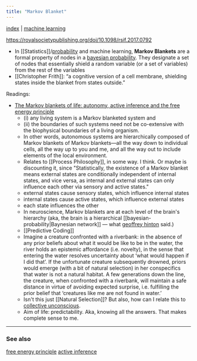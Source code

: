 ```yaml
---
title: "Markov Blanket"
---
```


[index](/.md) | [machine learning](machine-learning.md)

https://royalsocietypublishing.org/doi/10.1098/rsif.2017.0792

- In [[Statistics]]/[probability](probability.md) and machine learning, **Markov Blankets** are a formal property of nodes in a [bayesian probability](bayesian-probability.md). They designate a set of nodes that essentially shield a random variable (or a set of variables) from the rest of the variables
- [[Christopher Frith]]: “a cognitive version of a cell membrane, shielding states inside the blanket from states outside.”

Readings:
  
- [The Markov blankets of life: autonomy, active inference and the free energy principle](https://royalsocietypublishing.org/doi/10.1098/rsif.2017.0792)
	- (i) any living system is a Markov blanketed system and 
	- (ii) the boundaries of such systems need not be co-extensive with the biophysical boundaries of a living organism. 
	- In other words, autonomous systems are hierarchically composed of Markov blankets of Markov blankets—all the way down to individual cells, all the way up to you and me, and all the way out to include elements of the local environment.
	- Relates to [[Process Philosophy]], in some way. I think. Or maybe is discounting it, since "Statistically, the existence of a Markov blanket means external states are conditionally independent of internal states, and vice versa, as internal and external states can only influence each other via sensory and active states."
	- external states cause sensory states, which influence internal states
	- internal states cause active states, which influence external states
	- each state influences the other
	- In neuroscience, Markov blankets are at each level of the brain's hierarchy (aka, the brain is a hierarchical [[bayesian-probability|Baynesian network]] — what [geoffrey hinton](geoffrey-hinton.md) said.)
	- [[Predictive Coding]]
	- Imagine a creature confronted with a riverbank: in the absence of any prior beliefs about what it would be like to be in the water, the river holds an epistemic affordance (i.e. novelty), in the sense that entering the water resolves uncertainty about ‘what would happen if I did that’. If the unfortunate creature subsequently drowned, priors would emerge (with a bit of natural selection) in her conspecifics that water is not a natural habitat. A few generations down the line, the creature, when confronted with a riverbank, will maintain a safe distance in virtue of avoiding expected surprise, i.e. fulfilling the prior belief that ‘creatures like me are not found in water.’
	- Isn't this just [[Natural Selection]]? But also, how can I relate this to [collective unconscious](collective-unconscious.md).
	- Aim of life: predictability. Aka, knowing all the answers. That makes complete sense to me.

-------------
### See also
[free energy principle](free-energy-principle.md) [active inference](active-inference.md)

